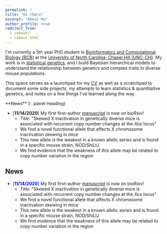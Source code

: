 ```yaml
---
permalink: /
title: "Hi there"
excerpt: "About me"
author_profile: true
redirect_from:
  - /about/
  - /about.html
---
```


I'm currently a 5th year PhD student in [Bioinformatics and Computational Biology (BCB)](https://bcb.unc.edu/) at the [University of North Carolina, Chapel Hill (UNC-CH)](https://bbsp.unc.edu/). My work is in [statistical genetics](http://valdarlab.unc.edu/), and I build Bayesian hierarchical models to understand the relationship between genetics and complex traits in diverse mouse populations.

This space serves as a launchpad for my [CV](https://kathiesun.github.io/files/resume_2019_ksun.pdf) as well as a scratchpad to document some side projects, my attempts to learn statistics & quantitative genetics, and notes on a few things I've learned along the way. 

 	

<div class="panel panel-info">
**News**
{: .panel-heading}
<div class="panel-body">

* [**11/14/2020**] My first first-author [manuscript](https://www.biorxiv.org/content/10.1101/2020.11.13.380535v1) is now on bioRxiv! 
  * _Title_: "Skewed X inactivation in genetically diverse mice is associated with recurrent copy number changes at the _Xce_ locus"
  * We find a novel functional allele that affects X chromosome inactivation skewing in mice
  * This new allele is the weakest in a known allelic series and is found in a specific mouse strain, NOD/ShiLtJ
  * We find evidence that the weakness of this allele may be related to copy number variation in the region

</div>
</div>



## News
* <span style="color:blue">[**11/14/2020**]</span> My first first-author [manuscript](https://www.biorxiv.org/content/10.1101/2020.11.13.380535v1) is now on bioRxiv! 
  * _Title_: "Skewed X inactivation in genetically diverse mice is associated with recurrent copy number changes at the _Xce_ locus"
  * We find a novel functional allele that affects X chromosome inactivation skewing in mice
  * This new allele is the weakest in a known allelic series and is found in a specific mouse strain, NOD/ShiLtJ
  * We find evidence that the weakness of this allele may be related to copy number variation in the region
